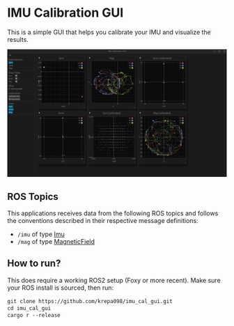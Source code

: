 # IMU Calibration GUI

This is a simple GUI that helps you calibrate your IMU and visualize the results.

![screenshot](.media/screenshot.png)

## ROS Topics

This applications receives data from the following ROS topics and follows the conventions described in their respective message definitions:
* `/imu` of type [Imu](https://docs.ros2.org/foxy/api/sensor_msgs/msg/Imu.html)
* `/mag` of type [MagneticField](https://docs.ros2.org/foxy/api/sensor_msgs/msg/MagneticField.html)

## How to run?

This does require a working ROS2 setup (Foxy or more recent).
Make sure your ROS install is sourced, then run:

```
git clone https://github.com/krepa098/imu_cal_gui.git
cd imu_cal_gui
cargo r --release
```
